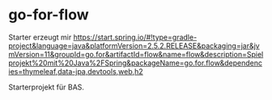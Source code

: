 # go-for-flow

Starter erzeugt mir https://start.spring.io/#!type=gradle-project&language=java&platformVersion=2.5.2.RELEASE&packaging=jar&jvmVersion=11&groupId=go.for&artifactId=flow&name=flow&description=Spielprojekt%20mit%20Java%2FSpring&packageName=go.for.flow&dependencies=thymeleaf,data-jpa,devtools,web,h2


Starterprojekt für BAS.